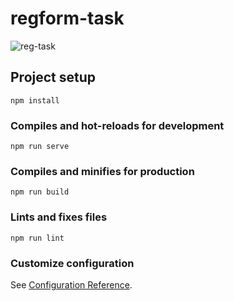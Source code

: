 # regform-task

![reg-task](https://user-images.githubusercontent.com/52110638/87886798-6af27a80-ca28-11ea-9d05-541aa3479d0f.gif)

## Project setup
```
npm install
```

### Compiles and hot-reloads for development
```
npm run serve
```

### Compiles and minifies for production
```
npm run build
```

### Lints and fixes files
```
npm run lint
```

### Customize configuration
See [Configuration Reference](https://cli.vuejs.org/config/).
